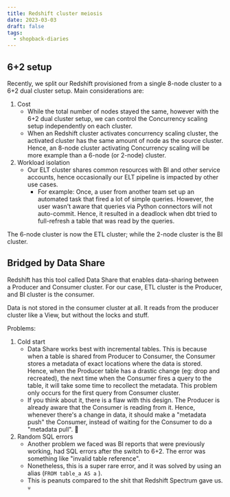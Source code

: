 ```yaml
---
title: Redshift cluster meiosis
date: 2023-03-03
draft: false
tags:
  - shopback-diaries
---
```

## 6+2 setup

Recently, we split our Redshift provisioned from a single 8-node cluster to a 6+2 dual cluster setup. Main considerations are:
1. Cost
	* While the total number of nodes stayed the same, however with the 6+2 dual cluster setup, we can control the Concurrency scaling setup independently on each cluster.
	* When an Redshift cluster activates concurrency scaling cluster, the activated cluster has the same amount of node as the source cluster. Hence, an 8-node cluster activating Concurrency scaling will be more example than a 6-node (or 2-node) cluster.
2. Workload isolation
	* Our ELT cluster shares common resources with BI and other service accounts, hence occasionally our ELT pipeline is impacted by other use cases.
		* For example: Once, a user from another team set up an automated task that fired a lot of simple queries. However, the user wasn't aware that queries via Python connectors will not auto-commit. Hence, it resulted in a deadlock when dbt tried to full-refresh a table that was read by the queries.

The 6-node cluster is now the ETL cluster; while the 2-node cluster is the BI cluster.
## Bridged by Data Share

Redshift has this tool called Data Share that enables data-sharing between a Producer and Consumer cluster. For our case, ETL cluster is the Producer, and BI cluster is the consumer.

Data is not stored in the consumer cluster at all. It reads from the producer cluster like a View, but without the locks and stuff.

Problems:
1. Cold start
	* Data Share works best with incremental tables. This is because when a table is shared from Producer to Consumer, the Consumer stores a metadata of exact locations where the data is stored. Hence, when the Producer table has a drastic change (eg: drop and recreated), the next time when the Consumer fires a query to the table, it will take some time to recollect the metadata. This problem only occurs for the first query from Consumer cluster.
	* If you think about it, there is a flaw with this design. The Producer is already aware that the Consumer is reading from it. Hence, whenever there's a change in data, it should make a "metadata push" the Consumer, instead of waiting for the Consumer to do a "metadata pull". 🤔
2. Random SQL errors
	* Another problem we faced was BI reports that were previously working, had SQL errors after the switch to 6+2. The error was something like "invalid table reference".
	* Nonetheless, this is a super rare error, and it was solved by using an alias (`FROM table_a AS a` ).
	* This is peanuts compared to the shit that Redshift Spectrum gave us. 💀